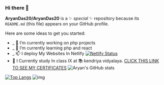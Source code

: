 ### Hi there 👋

**AryanDas20/AryanDas20** is a ✨ _special_ ✨ repository because its `README.md` (this file) appears on your GitHub profile.

Here are some ideas to get you started:

- _ 🔭 I’m currently working on php projects
- _ 🌱 I’m currently learning php and react
- _ 📫 I deploy My Websites In Netlify 
[![Netlify Status](https://api.netlify.com/api/v1/badges/c9636386-1bac-4321-ac59-1b4e475f5c12/deploy-status)](https://app.netlify.com/sites/aryandas/deploys)
- :apple: I Currently study In class IX at :books: kendriya vidyalaya. 
[CLICK THIS LINK TO SEE MY CERTIFICATES](https://github.com/AryanDas20/Resume)
![Aryan's GitHub stats](https://github-readme-stats.vercel.app/api?username=AryanDas20&show_icons=true&theme=radical)

[![Top Langs](https://github-readme-stats.vercel.app/api/top-langs/?username=anuraghazra&layout=compact)](https://aryandas.netlify.app/)
![img](file:///C:/Dev/Aryan_HTML/qrcode_aryandas.netlify.app%20(1).png)
